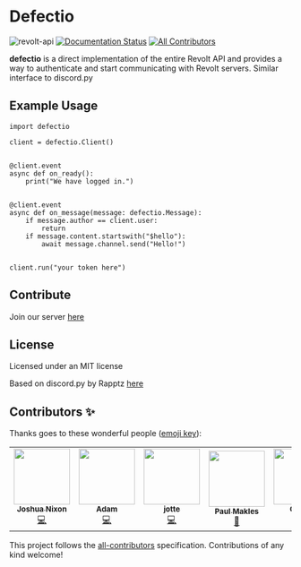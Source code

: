 # Defectio

![revolt-api](https://img.shields.io/npm/v/revolt-api?label=Revolt%20API) [![Documentation Status](https://readthedocs.org/projects/defectio/badge/?version=latest)](https://defectio.readthedocs.io/en/latest/?badge=latest) [![All Contributors](https://img.shields.io/badge/all_contributors-7-orange.svg)](#contributors-)


**defectio** is a direct implementation of the entire Revolt API and provides a way to authenticate and start communicating with Revolt servers. Similar interface to discord.py

## Example Usage

```python3
import defectio

client = defectio.Client()


@client.event
async def on_ready():
    print("We have logged in.")


@client.event
async def on_message(message: defectio.Message):
    if message.author == client.user:
        return
    if message.content.startswith("$hello"):
        await message.channel.send("Hello!")


client.run("your token here")
```

## Contribute

Join our server [here](https://app.revolt.chat/invite/FfbwgFDk)

## License

Licensed under an MIT license

Based on discord.py by Rapptz [here](https://github.com/Rapptz/discord.py)

## Contributors ✨

Thanks goes to these wonderful people ([emoji key](https://allcontributors.org/docs/en/emoji-key)):

<!-- ALL-CONTRIBUTORS-LIST:START - Do not remove or modify this section -->
<!-- prettier-ignore-start -->
<!-- markdownlint-disable -->
<table>
  <tr>
    <td align="center"><a href="https://github.com/nixonjoshua98"><img src="https://avatars.githubusercontent.com/u/22799825?v=4?s=100" width="100px;" alt=""/><br /><sub><b>Joshua Nixon</b></sub></a><br /><a href="https://github.com/Darkflame72/defectio/commits?author=nixonjoshua98" title="Code">💻</a></td>
    <td align="center"><a href="https://github.com/LimeProgramming"><img src="https://avatars.githubusercontent.com/u/29736217?v=4?s=100" width="100px;" alt=""/><br /><sub><b>Adam</b></sub></a><br /><a href="https://github.com/Darkflame72/defectio/commits?author=LimeProgramming" title="Code">💻</a></td>
    <td align="center"><a href="https://github.com/jottew"><img src="https://avatars.githubusercontent.com/u/71946106?v=4?s=100" width="100px;" alt=""/><br /><sub><b>jotte</b></sub></a><br /><a href="https://github.com/Darkflame72/defectio/commits?author=jottew" title="Code">💻</a></td>
    <td align="center"><a href="https://insrt.uk"><img src="https://avatars.githubusercontent.com/u/38285861?v=4?s=100" width="100px;" alt=""/><br /><sub><b>Paul Makles</b></sub></a><br /><a href="https://github.com/Darkflame72/defectio/issues?q=author%3Ainsertish" title="Bug reports">🐛</a></td>
    <td align="center"><a href="https://github.com/Cearaj"><img src="https://avatars.githubusercontent.com/u/75398448?v=4?s=100" width="100px;" alt=""/><br /><sub><b>Cearaj</b></sub></a><br /><a href="https://github.com/Darkflame72/defectio/commits?author=Cearaj" title="Code">💻</a></td>
    <td align="center"><a href="https://github.com/jafreli"><img src="https://avatars.githubusercontent.com/u/31709372?v=4?s=100" width="100px;" alt=""/><br /><sub><b>jafreli</b></sub></a><br /><a href="https://github.com/Darkflame72/defectio/commits?author=jafreli" title="Code">💻</a></td>
  </tr>
</table>

<!-- markdownlint-restore -->
<!-- prettier-ignore-end -->

<!-- ALL-CONTRIBUTORS-LIST:END -->

This project follows the [all-contributors](https://github.com/all-contributors/all-contributors) specification. Contributions of any kind welcome!
